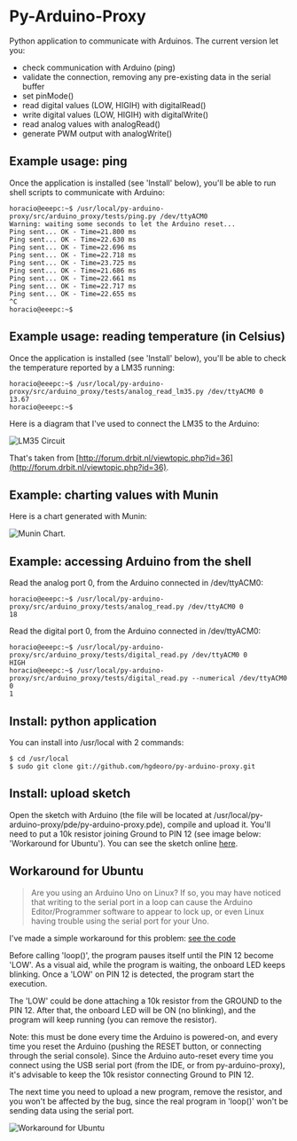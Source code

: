 Py-Arduino-Proxy
================

Python application to communicate with Arduinos. The current version let you:

* check communication with Arduino (ping)
* validate the connection, removing any pre-existing data in the serial buffer
* set pinMode()
* read digital values (LOW, HIGIH) with digitalRead()
* write digital values (LOW, HIGIH) with digitalWrite()
* read analog values with analogRead()
* generate PWM output with analogWrite()

Example usage: ping
-------------------

Once the application is installed (see 'Install' below), you'll be able to
run shell scripts to communicate with Arduino:

    horacio@eeepc:~$ /usr/local/py-arduino-proxy/src/arduino_proxy/tests/ping.py /dev/ttyACM0 
    Warning: waiting some seconds to let the Arduino reset...
    Ping sent... OK - Time=21.800 ms
    Ping sent... OK - Time=22.630 ms
    Ping sent... OK - Time=22.696 ms
    Ping sent... OK - Time=22.718 ms
    Ping sent... OK - Time=23.725 ms
    Ping sent... OK - Time=21.686 ms
    Ping sent... OK - Time=22.661 ms
    Ping sent... OK - Time=22.717 ms
    Ping sent... OK - Time=22.655 ms
    ^C
    horacio@eeepc:~$ 

Example usage: reading temperature (in Celsius)
-----------------------------------------------

Once the application is installed (see 'Install' below), you'll be able to
check the temperature reported by a LM35 running:

    horacio@eeepc:~$ /usr/local/py-arduino-proxy/src/arduino_proxy/tests/analog_read_lm35.py /dev/ttyACM0 0
    13.67
    horacio@eeepc:~$ 

Here is a diagram that I've used to connect the LM35 to the Arduino:

![LM35 Circuit](https://github.com/hgdeoro/py-arduino-proxy/raw/master/examples/lm35_bb.png "LM35 Circuit")

That's taken from [http://forum.drbit.nl/viewtopic.php?id=36](http://forum.drbit.nl/viewtopic.php?id=36).

Example: charting values with Munin
-----------------------------------

Here is a chart generated with Munin:

![Munin Chart](https://github.com/hgdeoro/py-arduino-proxy/raw/master/examples/munin-temperature-at-sunlight.png "Munin Chart").

Example: accessing Arduino from the shell
-----------------------------------------

Read the analog port 0, from the Arduino connected in /dev/ttyACM0:

	horacio@eeepc:~$ /usr/local/py-arduino-proxy/src/arduino_proxy/tests/analog_read.py /dev/ttyACM0 0
	18

Read the digital port 0, from the Arduino connected in /dev/ttyACM0:

	horacio@eeepc:~$ /usr/local/py-arduino-proxy/src/arduino_proxy/tests/digital_read.py /dev/ttyACM0 0 
	HIGH
	horacio@eeepc:~$ /usr/local/py-arduino-proxy/src/arduino_proxy/tests/digital_read.py --numerical /dev/ttyACM0 0
	1

Install: python application
---------------------------

You can install into /usr/local with 2 commands:

    $ cd /usr/local
    $ sudo git clone git://github.com/hgdeoro/py-arduino-proxy.git

Install: upload sketch
----------------------

Open the sketch with Arduino (the file will be located at /usr/local/py-arduino-proxy/pde/py-arduino-proxy.pde),
compile and upload it. You'll need to put a 10k resistor joining Ground to PIN 12 (see image below: 'Workaround for Ubuntu').
You can see the sketch online [here](https://github.com/hgdeoro/py-arduino-proxy/blob/master/pde/py-arduino-proxy.pde).

Workaround for Ubuntu
---------------------

> Are you using an Arduino Uno on Linux? If so, you may have noticed that
> writing to the serial port in a loop can cause the Arduino Editor/Programmer
> software to appear to lock up, or even Linux having trouble using the
> serial port for your Uno.

I've made a simple workaround for this problem: [see the code](https://gist.github.com/922501)

Before calling 'loop()', the program pauses itself until the PIN 12 become 'LOW'.
As a visual aid, while the program is waiting, the onboard LED keeps blinking. Once
a 'LOW' on PIN 12 is detected, the program start the execution.

The 'LOW' could be done attaching a 10k resistor from the GROUND to the PIN 12.
After that, the onboard LED will be ON (no blinking), and the program will keep
running (you can remove the resistor).

Note: this must be done every time the Arduino is powered-on, and every time you
reset the Arduino (pushing the RESET button, or connecting through the serial console).
Since the Arduino auto-reset every time you connect using the USB serial port
(from the IDE, or from py-arduino-proxy), it's advisable to keep the 10k resistor
connecting Ground to PIN 12.

The next time you need to upload a new program, remove the resistor, and you won't be affected by the bug,
since the real program in 'loop()' won't be sending data using the serial port.

![Workaround for Ubuntu](https://github.com/hgdeoro/py-arduino-proxy/raw/master/examples/ubuntu-workaround_bb.png "Workaround for Ubuntu")

